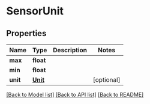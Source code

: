 # SensorUnit


## Properties
Name | Type | Description | Notes
------------ | ------------- | ------------- | -------------
**max** | **float** |  | 
**min** | **float** |  | 
**unit** | [**Unit**](Unit.md) |  | [optional] 

[[Back to Model list]](../README.md#documentation-for-models) [[Back to API list]](../README.md#documentation-for-api-endpoints) [[Back to README]](../README.md)


